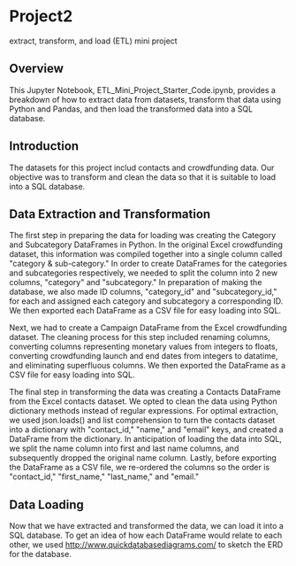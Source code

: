 # Project2
extract, transform, and load (ETL) mini project

## Overview
This Jupyter Notebook, ETL_Mini_Project_Starter_Code.ipynb, provides a breakdown of how to extract data from datasets, transform that data using Python and Pandas, and then load the transformed data into a SQL database.

## Introduction
The datasets for this project includ contacts and crowdfunding data. Our objective was to transform and clean the data so that it is suitable to load into a SQL database.

## Data Extraction and Transformation
The first step in preparing the data for loading was creating the Category and Subcategory DataFrames in Python. In the original Excel crowdfunding dataset, this information was compiled together into a single column called "category & sub-category." In order to create DataFrames for the categories and subcategories respectively, we needed to split the column into 2 new columns, "category" and "subcategory." In preparation of making the database, we also made ID columns, "category_id" and "subcategory_id," for each and assigned each category and subcategory a corresponding ID. We then exported each DataFrame as a CSV file for easy loading into SQL.

Next, we had to create a Campaign DataFrame from the Excel crowdfunding dataset. The cleaning process for this step included renaming columns, converting columns representing monetary values from integers to floats, converting crowdfunding launch and end dates from integers to datatime, and eliminating superfluous columns. We then exported the DataFrame as a CSV file for easy loading into SQL.

The final step in transforming the data was creating a Contacts DataFrame from the Excel contacts dataset. We opted to clean the data using Python dictionary methods instead of regular expressions. For optimal extraction, we used json.loads() and list comprehension to turn the contacts dataset into a dictionary with "contact_id," "name," and "email" keys, and created a DataFrame from the dictionary. In anticipation of loading the data into SQL, we split the name column into first and last name columns, and subsequently dropped the original name column. Lastly, before exporting the DataFrame as a CSV file, we re-ordered the columns so the order is "contact_id," "first_name," "last_name," and "email."

## Data Loading
Now that we have extracted and transformed the data, we can load it into a SQL database. To get an idea of how each DataFrame would relate to each other, we used http://www.quickdatabasediagrams.com/ to sketch the ERD for the database.
